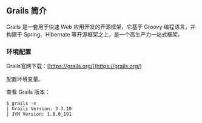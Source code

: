 ## Grails 简介

Grails 是一套用于快速 Web 应用开发的开源框架，它基于 Groovy 编程语言，并构建于 Spring、Hibernate 等开源框架之上，是一个高生产力一站式框架。

### 环境配置

Grails官网下载：[https://grails.org/](https://grails.org/)

配置环境变量。

查看 Grails 版本：

```shell
$ grails -v
| Grails Version: 3.3.10
| JVM Version: 1.8.0_191
```

